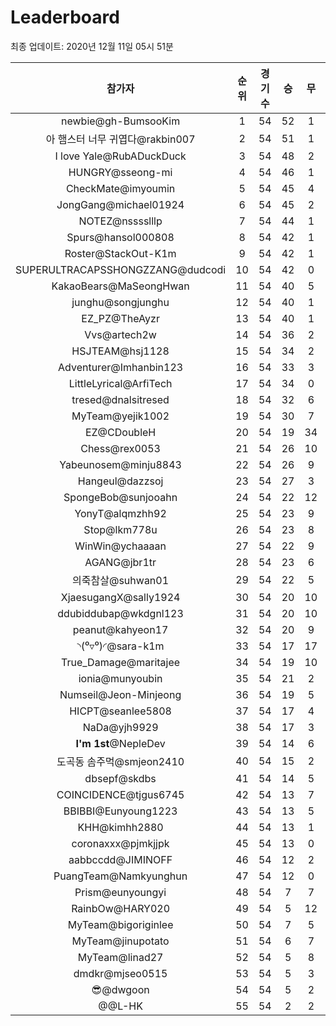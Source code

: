 # Leaderboard
최종 업데이트: 2020년 12월 11일 05시 51분




| 참가자 | 순위 | 경기수 | 승 | 무 | 패 | 승점 |
|:---:|:---:|:---:|:---:|:---:|:---:|:---:|
| newbie@gh-BumsooKim | 1 | 54 | 52 | 1 | 1 | 157 |
| 아 햄스터 너무 귀엽다@rakbin007 | 2 | 54 | 51 | 1 | 2 | 154 |
| I love Yale@RubADuckDuck | 3 | 54 | 48 | 2 | 4 | 146 |
| HUNGRY@sseong-mi | 4 | 54 | 46 | 1 | 7 | 139 |
| CheckMate@imyoumin | 5 | 54 | 45 | 4 | 5 | 139 |
| JongGang@michael01924 | 6 | 54 | 45 | 2 | 7 | 137 |
| NOTEZ@nsssslllp | 7 | 54 | 44 | 1 | 9 | 133 |
| Spurs@hansol000808 | 8 | 54 | 42 | 1 | 11 | 127 |
| Roster@StackOut-K1m | 9 | 54 | 42 | 1 | 11 | 127 |
| SUPERULTRACAPSSHONGZZANG@dudcodi | 10 | 54 | 42 | 0 | 12 | 126 |
| KakaoBears@MaSeongHwan | 11 | 54 | 40 | 5 | 9 | 125 |
| junghu@songjunghu | 12 | 54 | 40 | 1 | 13 | 121 |
| EZ_PZ@TheAyzr | 13 | 54 | 40 | 1 | 13 | 121 |
| Vvs@artech2w | 14 | 54 | 36 | 2 | 16 | 110 |
| HSJTEAM@hsj1128 | 15 | 54 | 34 | 2 | 18 | 104 |
| Adventurer@Imhanbin123 | 16 | 54 | 33 | 3 | 18 | 102 |
| LittleLyrical@ArfiTech | 17 | 54 | 34 | 0 | 20 | 102 |
| tresed@dnalsitresed | 18 | 54 | 32 | 6 | 16 | 102 |
| MyTeam@yejik1002 | 19 | 54 | 30 | 7 | 17 | 97 |
| EZ@CDoubleH | 20 | 54 | 19 | 34 | 1 | 91 |
| Chess@rex0053 | 21 | 54 | 26 | 10 | 18 | 88 |
| Yabeunosem@minju8843 | 22 | 54 | 26 | 9 | 19 | 87 |
| Hangeul@dazzsoj | 23 | 54 | 27 | 3 | 24 | 84 |
| SpongeBob@sunjooahn | 24 | 54 | 22 | 12 | 20 | 78 |
| YonyT@alqmzhh92 | 25 | 54 | 23 | 9 | 22 | 78 |
| Stop@lkm778u | 26 | 54 | 23 | 8 | 23 | 77 |
| WinWin@ychaaaan | 27 | 54 | 22 | 9 | 23 | 75 |
| AGANG@jbr1tr | 28 | 54 | 23 | 6 | 25 | 75 |
| 의죽참살@suhwan01 | 29 | 54 | 22 | 5 | 27 | 71 |
| XjaesugangX@sally1924 | 30 | 54 | 20 | 10 | 24 | 70 |
| ddubiddubap@wkdgnl123 | 31 | 54 | 20 | 10 | 24 | 70 |
| peanut@kahyeon17 | 32 | 54 | 20 | 9 | 25 | 69 |
| ◝(⁰▿⁰)◜@sara-k1m | 33 | 54 | 17 | 17 | 20 | 68 |
| True_Damage@maritajee | 34 | 54 | 19 | 10 | 25 | 67 |
| ionia@munyoubin | 35 | 54 | 21 | 2 | 31 | 65 |
| Numseil@Jeon-Minjeong | 36 | 54 | 19 | 5 | 30 | 62 |
| HICPT@seanlee5808 | 37 | 54 | 17 | 4 | 33 | 55 |
| NaDa@yjh9929 | 38 | 54 | 17 | 3 | 34 | 54 |
| **I'm 1st**@NepleDev | 39 | 54 | 14 | 6 | 34 | 48 |
| 도곡동 솜주먹@smjeon2410 | 40 | 54 | 15 | 2 | 37 | 47 |
| dbsepf@skdbs | 41 | 54 | 14 | 5 | 35 | 47 |
| COINCIDENCE@tjgus6745 | 42 | 54 | 13 | 7 | 34 | 46 |
| BBIBBI@Eunyoung1223 | 43 | 54 | 13 | 5 | 36 | 44 |
| KHH@kimhh2880 | 44 | 54 | 13 | 1 | 40 | 40 |
| coronaxxx@pjmkjjpk | 45 | 54 | 13 | 0 | 41 | 39 |
| aabbccdd@JIMINOFF | 46 | 54 | 12 | 2 | 40 | 38 |
| PuangTeam@Namkyunghun | 47 | 54 | 12 | 0 | 42 | 36 |
| Prism@eunyoungyi | 48 | 54 | 7 | 7 | 40 | 28 |
| RainbOw@HARY020 | 49 | 54 | 5 | 12 | 37 | 27 |
| MyTeam@bigoriginlee | 50 | 54 | 7 | 5 | 42 | 26 |
| MyTeam@jinupotato | 51 | 54 | 6 | 7 | 41 | 25 |
| MyTeam@linad27 | 52 | 54 | 5 | 8 | 41 | 23 |
| dmdkr@mjseo0515 | 53 | 54 | 5 | 3 | 46 | 18 |
| 😎@dwgoon | 54 | 54 | 5 | 2 | 47 | 17 |
| @@L-HK | 55 | 54 | 2 | 2 | 50 | 8 |